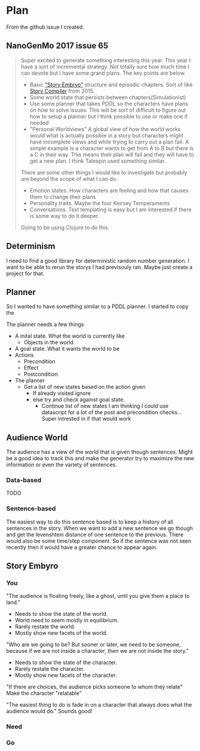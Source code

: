 # Plan

From the github issue I created.

## NanoGenMo 2017 issue 65 
> Super excited to generate something interesting this year.
> This year I have a sort of incremental strategy. Not totally sure how much time I can devote but I have some grand plans. The key points are below. 
> - Basic ["Story Embryo"](http://channel101.wikia.com/wiki/Story_Structure_104:_The_Juicy_Details) structure and episodic chapters. Sort of like [Story Compiler](https://github.com/dariusk/NaNoGenMo-2015/issues/11) from 2015.
> - Some world state that persists between chapters(Simulationist)
> - Use some planner that takes PDDL so the characters have plans on how to solve issues. This will be sort of difficult to figure out how to setup a planner but I think possible to use or make one if needed
> - "Personal Worldviews" A global view of how the world works would what is actually possible in a story but characters might have incomplete views and while trying to carry out a plan fail. A simple example is a character wants to get from A to B but there is a C in their way. This means their plan will fail and they will have to get a new plan. I think Talespin used something similar.
> 
> 
> 
> There are some other things I would like to investigate but probably are beyond the scope of what I can do.
> 
> - Emotion states. How characters are feeling and how that causes them to change their plans
> - Personality traits. Maybe the four Keirsey Temperaments
> - Conversations. Text templating is easy but I am interested if there is some way to do it deeper.
> 
> Going to be using Clojure to do this.

## Determinism
I need to find a good library for deterministic random number generation. I want to be able to rerun the storys I had previsouly ran.
Maybe just create a project for that.

## Planner
So I wanted to have something similar to a PDDL planner.
I started to copy the 

The planner needs a few things
- A inital state. What the world is currently like
  - Objects in the world
- A goal state. What it wants the world to be
- Actions
  - Precondition
  - Effect
  - Postcondition
- The planner
  - Get a list of new states based on the action given
    - If already visited ignore
    - else try and check against goal state.
      - Continue list of new states
I am thinking I could use datascript for a lot of the post and precondition checks... Super intrested in if that would work

## Audience World
The audience has a view of the world that is given though sentences.
Might be a good idea to track this and make the generator try to maximize the new information or even the variety of sentences.

### Data-based
TODO

### Sentence-based

The easiest way to do this sentence based is to keep a history of all sentences in the story.
When we want to add a new sentence we go though and get the levenshtein distance of one sentence to the previous.
There would also be some time/step component.
So if the sentence was not seen recently then it would have a greater chance to appear again.


## Story Embyro



### You
"The audience is floating freely, like a ghost, until you give them a place to land."
- Needs to show the state of the world.
- World need to seem mostly in equilibrium. 
- Rarely restate the world.
- Mostly show new facets of the world.

"Who are we going to be? But sooner or later, we need to be someone, because if we are not inside a character, then we are not inside the story."
- Needs to show the state of the character.
- Rarely restate the character.
- Mostly show new facets of the character.

"If there are choices, the audience picks someone to whom they relate"
Make the character "relatable"

"The easiest thing to do is fade in on a character that always does what the audience would do."
Sounds good!

### Need

### Go